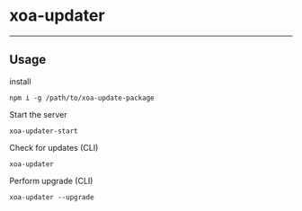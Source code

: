 # xoa-updater

----
## Usage

install

    npm i -g /path/to/xoa-update-package

Start the server

    xoa-updater-start

Check for updates (CLI)

    xoa-updater

Perform upgrade (CLI)

    xoa-updater --upgrade
